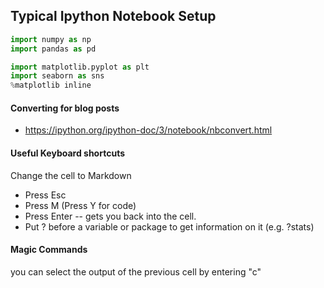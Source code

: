 ## Typical Ipython Notebook Setup
```python
import numpy as np
import pandas as pd

import matplotlib.pyplot as plt
import seaborn as sns
%matplotlib inline
```

#### Converting for blog posts
* https://ipython.org/ipython-doc/3/notebook/nbconvert.html

#### Useful Keyboard shortcuts
Change the cell to Markdown
* Press Esc
* Press M (Press Y for code)
* Press Enter -- gets you back into the cell.
* Put ? before a variable or package to get information on it (e.g. ?stats)

#### Magic Commands

you can select the output of the previous cell by entering "c"
